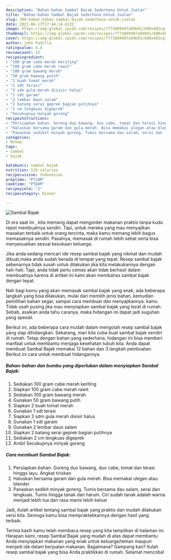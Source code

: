 ```yaml
---
description: "Bahan-bahan Sambal Bajak Sederhana Untuk Jualan"
title: "Bahan-bahan Sambal Bajak Sederhana Untuk Jualan"
slug: 390-bahan-bahan-sambal-bajak-sederhana-untuk-jualan
date: 2021-06-17T17:44:14.612Z
image: https://img-global.cpcdn.com/recipes/7773889407a89b01/680x482cq70/sambal-bajak-foto-resep-utama.jpg
thumbnail: https://img-global.cpcdn.com/recipes/7773889407a89b01/680x482cq70/sambal-bajak-foto-resep-utama.jpg
cover: https://img-global.cpcdn.com/recipes/7773889407a89b01/680x482cq70/sambal-bajak-foto-resep-utama.jpg
author: John Padilla
ratingvalue: 4.4
reviewcount: 13
recipeingredient:
- "100 gram cabe merah keriting"
- "100 gram cabe merah rawit"
- "100 gram bawang merah"
- "50 gram bawang putih"
- "2 buah tomat merah"
- "1 sdt terasi"
- "3 sdm gula merah disisir halus"
- "1 sdt garam"
- "2 lembar daun salam"
- "2 batang serai geprek bagian putihnya"
- "2 cm lengkuas digeprek"
- "Secukupnya minyak goreng"
recipeinstructions:
- "Persiapkan bahan. Goreng duo bawang, duo cabe, tomat dan terasi hinggs layu. Angkat tiriskan"
- "Haluskan bersama garam dan gula merah. Bisa memakai ulegan atau blender"
- "Panaskan sedikit minyak goreng. Tumis bersama dau salam, serai dan lengkuas. Tumis hingga tanak dan harum. Ciri sudah tanak adalah warna menjadi lebih tua dan rasa manis lebih keluar"
categories:
- Resep
tags:
- sambal
- bajak

katakunci: sambal bajak 
nutrition: 129 calories
recipecuisine: Indonesian
preptime: "PT18M"
cooktime: "PT60M"
recipeyield: "2"
recipecategory: Dinner

---
```



![Sambal Bajak](https://img-global.cpcdn.com/recipes/7773889407a89b01/680x482cq70/sambal-bajak-foto-resep-utama.jpg)

Di era  saat ini , kita memang dapat mengorder makanan praktis tanpa kudu repot membuatnya sendiri. Tapi, untuk mereka yang mau menyajikan masakan terbaik untuk orang tercinta, maka kamu memang lebih bagus memasaknya sendiri. Pasalnya, memasak di rumah lebih sehat serta bisa menyesuaikan sesuai kesukaan keluarga.

Jika anda sedang mencari ide resep sambal bajak yang nikmat dan mudah dibuat,maka anda sudah berada di tempat yang tepat. Resep sambal bajak  sebenarnya tidak susah untuk dilakukan jika kita melakukannya dengan hati-hati. Tapi, anda tidak perlu cemas akan tidak berhasil dalam membuatnya 
karena di artikel ini kami akan membahas sambal bajak dengan tepat.  



Nah bagi kamu yang akan memasak sambal bajak yang enak, ada beberapa langkah yang bisa dilakukan, mulai dari memilih jenis bahan, kemudian pemilihan bahan segar, sampai cara membuat dan menyajikannya. kamu Tidak usah pusing jika mau menyiapkan sambal bajak yang lezat di rumah. Sebab, asalkan anda  tahu caranya, maka hidangan ini dapat jadi suguhan yang spesial.

Berikut ini, ada beberapa cara mudah dalam mengolah resep sambal bajak yang siap dihidangkan. Sekarang, mari kita coba buat sambal bajak sendiri di rumah. Tetap dengan bahan yang sederhana, hidangan ini bisa memberi manfaat untuk membantu menjaga kesehatan tubuh kita. Anda dapat membuat Sambal Bajak memakai 12 bahan dan 3 langkah pembuatan. Berikut ini cara untuk membuat hidangannya.

<!--inarticleads1-->

##### Bahan-bahan dan bumbu yang diperlukan dalam menyiapkan Sambal Bajak:

1. Sediakan 100 gram cabe merah keriting
1. Siapkan 100 gram cabe merah rawit
1. Sediakan 100 gram bawang merah
1. Gunakan 50 gram bawang putih
1. Siapkan 2 buah tomat merah
1. Gunakan 1 sdt terasi
1. Siapkan 3 sdm gula merah disisir halus
1. Gunakan 1 sdt garam
1. Gunakan 2 lembar daun salam
1. Siapkan 2 batang serai geprek bagian putihnya
1. Sediakan 2 cm lengkuas digeprek
1. Ambil Secukupnya minyak goreng




<!--inarticleads2-->

##### Cara membuat Sambal Bajak:

1. Persiapkan bahan. Goreng duo bawang, duo cabe, tomat dan terasi hinggs layu. Angkat tiriskan
1. Haluskan bersama garam dan gula merah. Bisa memakai ulegan atau blender
1. Panaskan sedikit minyak goreng. Tumis bersama dau salam, serai dan lengkuas. Tumis hingga tanak dan harum. Ciri sudah tanak adalah warna menjadi lebih tua dan rasa manis lebih keluar




Jadi, itulah artikel tentang  sambal bajak  yang praktis dan mudah dilakukan versi kita. Semoga kamu bisa mempraktekkannya dengan hasil yang terbaik. 

Terima kasih kamu telah membaca resep yang kita tampilkan di halaman ini. Harapan kami, resep  Sambal Bajak yang mudah di atas dapat membantu Anda menyiapkan makanan yang enak untuk keluarga/teman maupun menjadi ide dalam berjualan makanan. Bagaimana? Gampang kan? Itulah resep sambal bajak yang bisa Anda praktikkan di rumah. Selamat mencoba!

